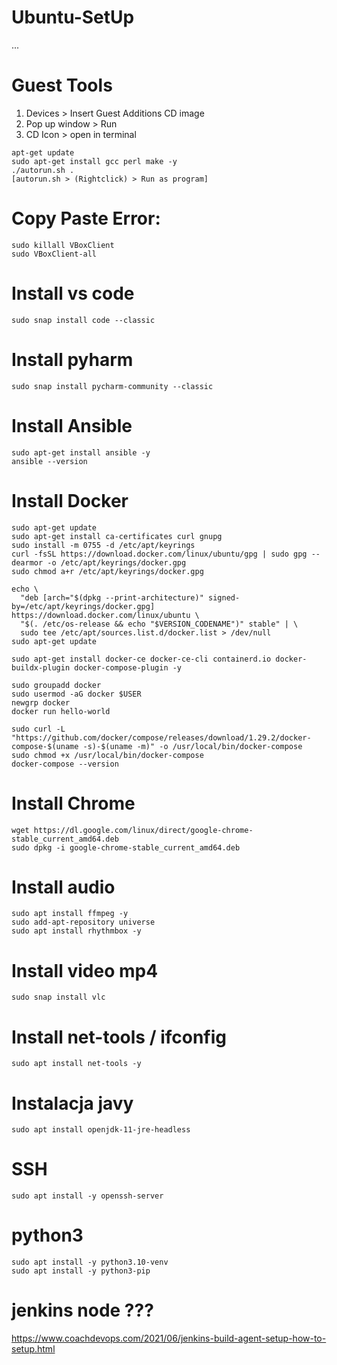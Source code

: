 # Ubuntu-SetUp
...
# Guest Tools
1) Devices > Insert Guest Additions CD image
2) Pop up window > Run
3) CD Icon > open in terminal
```
apt-get update
sudo apt-get install gcc perl make -y
./autorun.sh .
[autorun.sh > (Rightclick) > Run as program]

```

# Copy Paste Error:
```
sudo killall VBoxClient 
sudo VBoxClient-all
```

# Install vs code
```
sudo snap install code --classic
```

# Install pyharm
```
sudo snap install pycharm-community --classic
```

# Install Ansible
```
sudo apt-get install ansible -y
ansible --version
```

# Install Docker
```
sudo apt-get update
sudo apt-get install ca-certificates curl gnupg
sudo install -m 0755 -d /etc/apt/keyrings
curl -fsSL https://download.docker.com/linux/ubuntu/gpg | sudo gpg --dearmor -o /etc/apt/keyrings/docker.gpg
sudo chmod a+r /etc/apt/keyrings/docker.gpg

echo \
  "deb [arch="$(dpkg --print-architecture)" signed-by=/etc/apt/keyrings/docker.gpg] https://download.docker.com/linux/ubuntu \
  "$(. /etc/os-release && echo "$VERSION_CODENAME")" stable" | \
  sudo tee /etc/apt/sources.list.d/docker.list > /dev/null
sudo apt-get update

sudo apt-get install docker-ce docker-ce-cli containerd.io docker-buildx-plugin docker-compose-plugin -y

sudo groupadd docker
sudo usermod -aG docker $USER
newgrp docker
docker run hello-world

sudo curl -L "https://github.com/docker/compose/releases/download/1.29.2/docker-compose-$(uname -s)-$(uname -m)" -o /usr/local/bin/docker-compose
sudo chmod +x /usr/local/bin/docker-compose
docker-compose --version
```
# Install Chrome
```
wget https://dl.google.com/linux/direct/google-chrome-stable_current_amd64.deb
sudo dpkg -i google-chrome-stable_current_amd64.deb
```
# Install audio
```
sudo apt install ffmpeg -y
sudo add-apt-repository universe
sudo apt install rhythmbox -y
```
# Install video mp4
```
sudo snap install vlc
```
# Install net-tools / ifconfig
```
sudo apt install net-tools -y
```
# Instalacja javy
```
sudo apt install openjdk-11-jre-headless
```
# SSH
```
sudo apt install -y openssh-server
```
# python3 
```
sudo apt install -y python3.10-venv
sudo apt install -y python3-pip
```
# jenkins node ???
https://www.coachdevops.com/2021/06/jenkins-build-agent-setup-how-to-setup.html

